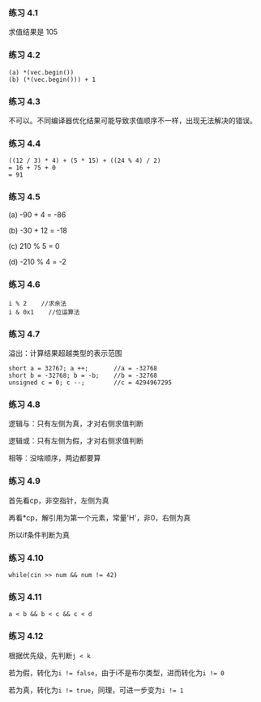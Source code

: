 ### 练习 4.1
求值结果是 105
### 练习 4.2
```
(a) *(vec.begin())
(b) (*(vec.begin())) + 1
```
### 练习 4.3
不可以。不同编译器优化结果可能导致求值顺序不一样，出现无法解决的错误。
### 练习 4.4
```
((12 / 3) * 4) + (5 * 15) + ((24 % 4) / 2)
= 16 + 75 + 0
= 91
```
### 练习 4.5
(a) -90 + 4 = -86

(b) -30 + 12 = -18

(c) 210 % 5 = 0

(d) -210 % 4 = -2
### 练习 4.6
```
i % 2    //求余法
i & 0x1    //位运算法
```
### 练习 4.7
溢出：计算结果超越类型的表示范围
```
short a = 32767; a ++;       //a = -32768
short b = -32768; b = -b;    //b = -32768
unsigned c = 0; c --;        //c = 4294967295
```
### 练习 4.8
逻辑与：只有左侧为真，才对右侧求值判断

逻辑或：只有左侧为假，才对右侧求值判断

相等：没啥顺序，两边都要算
### 练习 4.9
首先看cp，非空指针，左侧为真

再看*cp，解引用为第一个元素，常量'H'，非0，右侧为真

所以if条件判断为真
### 练习 4.10
```
while(cin >> num && num != 42)
```
### 练习 4.11
```
a < b && b < c && c < d
```
### 练习 4.12
根据优先级，先判断`j < k`

若为假，转化为`i != false`，由于i不是布尔类型，进而转化为`i != 0`

若为真，转化为`i != true`，同理，可进一步变为`i != 1`
